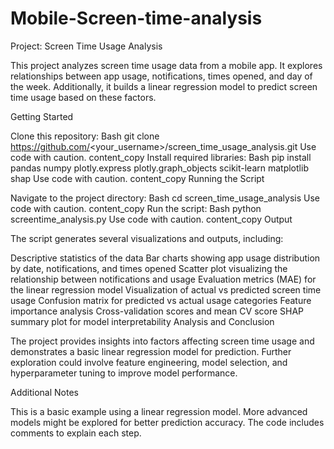 # Mobile-Screen-time-analysis

Project: Screen Time Usage Analysis

This project analyzes screen time usage data from a mobile app. It explores relationships between app usage, notifications, times opened, and day of the week. Additionally, it builds a linear regression model to predict screen time usage based on these factors.

Getting Started

Clone this repository:
Bash
git clone https://github.com/<your_username>/screen_time_usage_analysis.git
Use code with caution.
content_copy
Install required libraries:
Bash
pip install pandas numpy plotly.express plotly.graph_objects scikit-learn matplotlib shap
Use code with caution.
content_copy
Running the Script

Navigate to the project directory:
Bash
cd screen_time_usage_analysis
Use code with caution.
content_copy
Run the script:
Bash
python screentime_analysis.py
Use code with caution.
content_copy
Output

The script generates several visualizations and outputs, including:

Descriptive statistics of the data
Bar charts showing app usage distribution by date, notifications, and times opened
Scatter plot visualizing the relationship between notifications and usage
Evaluation metrics (MAE) for the linear regression model
Visualization of actual vs predicted screen time usage
Confusion matrix for predicted vs actual usage categories
Feature importance analysis
Cross-validation scores and mean CV score
SHAP summary plot for model interpretability
Analysis and Conclusion

The project provides insights into factors affecting screen time usage and demonstrates a basic linear regression model for prediction. Further exploration could involve feature engineering, model selection, and hyperparameter tuning to improve model performance.

Additional Notes

This is a basic example using a linear regression model. More advanced models might be explored for better prediction accuracy.
The code includes comments to explain each step.
